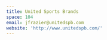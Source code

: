 ```yaml
---
title: United Sports Brands
space: 104
email: jfrazier@unitedspb.com
website: 'http://www.unitedspb.com/'
---
```


